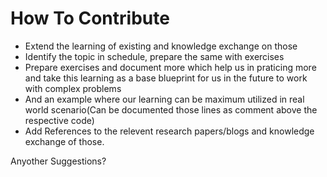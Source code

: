 # How To Contribute

- Extend the learning of existing and knowledge exchange on those
- Identify the topic in schedule, prepare the same with exercises
- Prepare exercises and document more which help us in praticing more and take this learning as a base blueprint for us in the future to work with complex problems
- And an example where our learning can be maximum utilized in real world scenario(Can be documented those lines as comment above the respective code)
- Add References to the relevent research papers/blogs and knowledge exchange of those. 

Anyother Suggestions?